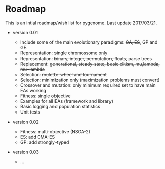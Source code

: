 # Roadmap

This is an intial roadmap/wish list for pygenome.
Last update 2017/03/21.

* version 0.01

  + Include some of the main evolutionary paradigms: <s>GA, ES</s>, GP and GE.
  + Representation: single chromossome only
  + Representation: <s>binary, integer, permutation, floats,</s> parse trees
  + Replacement: <s>generational, steady-state, basic elitism, mu,lambda, mu+lambda</s>
  + Selection: <s>roulette-wheel and tournament</s>
  + Selection: minimization only (maximization problems must convert)
  + Crossover and mutation: only minimum required set to have main EAs working
  + Fitness: single objective
  + Examples for all EAs (framework and library)
  + Basic logging and population statistics
  + Unit tests

* version 0.02

  + Fitness: multi-objective (NSGA-2)
  + ES: add CMA-ES
  + GP: add strongly-typed 

* version 0.03

  + ...